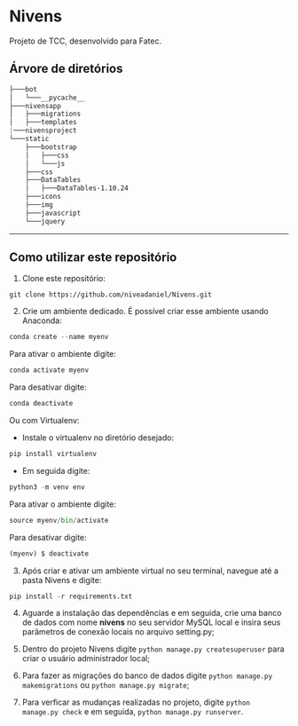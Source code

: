 # Nivens
Projeto de TCC, desenvolvido para Fatec.

## Árvore de diretórios

```markdown
├───bot
│   └───__pycache__
├───nivensapp
│   ├───migrations
│   ├───templates
|───nivensproject 
└───static
    ├───bootstrap
    │   ├───css
    │   └───js
    ├───css
    ├───DataTables
    │   ├───DataTables-1.10.24
    ├───icons
    ├───img
    ├───javascript
    └───jquery
```

************
## Como utilizar este repositório

1. Clone este repositório:
```
git clone https://github.com/niveadaniel/Nivens.git
```

2. Crie um ambiente dedicado. É possível criar esse ambiente usando Anaconda:

```python
conda create --name myenv
```

Para ativar o ambiente digite:

```python
conda activate myenv
```

Para desativar digite:

```python
conda deactivate
```


Ou com Virtualenv:

- Instale o virtualenv no diretório desejado:
```python
pip install virtualenv
```
- Em seguida digite:

```python
python3 -m venv env
```

Para ativar o ambiente digite: 

```python
source myenv/bin/activate
```

Para desativar digite:
```python
(myenv) $ deactivate
``` 

3. Após criar e ativar um ambiente virtual no seu terminal, navegue até a pasta Nivens e digite:

```python
pip install -r requirements.txt
```

4. Aguarde a instalação das dependências e em seguida, crie uma banco de dados com nome **nivens** no seu servidor MySQL local e insira seus parâmetros de conexão locais no arquivo setting.py;

5. Dentro do projeto Nivens digite ```python manage.py createsuperuser``` para criar o usuário administrador local;

6. Para fazer as migrações do banco de dados digite ```python manage.py makemigrations``` ou ```python manage.py migrate```;

7. Para verficar as mudanças realizadas no projeto, digite ```python manage.py check``` e em seguida, ```python manage.py runserver```.
